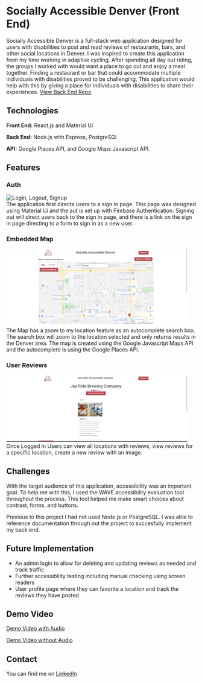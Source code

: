 # Socially Accessible Denver (Front End) 
Socially Accessible Denver is a full-stack web application designed for users with disabilities to post and read reviews of restaurants, bars, and other social locations in Denver. I was inspired to create this application from my time working in adaptive cycling. After spending all day out riding, the groups I worked with would want a place to go out and enjoy a meal together. Finding a restaurant or bar that could accommodate multiple individuals with disabilities proved to be challenging. This application would help with this by giving a place for individuals with disabilities to share their experiences.
[View Back End Repo](https://github.com/JAGrenier/Socially-Accessible-Denver-Back-End)

## Technologies 
**Front End:** React.js and Material Ui

**Back End:** Node.js with Express, PostgreSQl

**API:** Google Places API, and Google Maps Javascript API.

## Features
### Auth 
![Login, Logout, Signup](./GifsForReadMe/SignIn.gif)
<br>
The application first directs users to a sign in page. This page was designed using Material Ui and the aut is set up with Firebase Authentication. Signing out will direct users back to the sign in page, and there is a link on the sign in page directing to a form to sign in as a new user. 
<br>
### Embedded Map 
![Map Features](./GifsForReadMe/MapFeatures.gif)
<br> 
The Map has a zoom to my location feature as an autocomplete search box. The search box will zoom to the location selected and only returns results in the Denver area. The map is created using the Google Javascript Maps API and the autocomplete is using the Google Places API.
<br>
### User Reviews
![ReviewFeature](./GifsForReadMe/Review.gif) 
<br>
Once Logged in Users can view all locations with reviews, view reviews for a specific location, create a new review with an image. 


## Challenges
With the target audience of this application, accessibility was an important goal. To help me with this, I used the WAVE accessibility evaluation tool throughout the process. This tool helped me make smart choices about contrast, forms, and buttons. 

Previous to this project I had not used Node.js or PostgreSQL. I was able to reference documentation through out the project to succesfully implement my back end.

## Future Implementation
* An admin login to allow for deleting and updating reviews as needed and track traffic 
* Further accessibility testing including manual checking using screen readers 
* User profile page where they can favorite a location and track the reviews they have posted 

## Demo Video 
[Demo Video with Audio](https://www.youtube.com/watch?v=81MHBvVuVqE&t=2s) 

[Demo Video without Audio](https://www.youtube.com/watch?v=NZ8C9ButCNU&t=1s)

## Contact 
You can find me on [LinkedIn](https://www.linkedin.com/in/jagrenier/)
